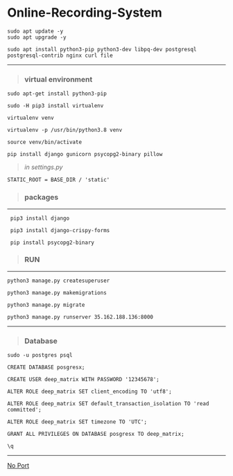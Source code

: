 # Online-Recording-System
```
sudo apt update -y
sudo apt upgrade -y
```
```
sudo apt install python3-pip python3-dev libpq-dev postgresql postgresql-contrib nginx curl file
```
---
> ### virtual environment
```
sudo apt-get install python3-pip
```
```
sudo -H pip3 install virtualenv 
```
```
virtualenv venv 
```
```
virtualenv -p /usr/bin/python3.8 venv
```
```
source venv/bin/activate
```
```
pip install django gunicorn psycopg2-binary pillow
```
> *in settings.py*
```
STATIC_ROOT = BASE_DIR / 'static'
```
> ### packages
---
```
 pip3 install django
 ```
```
 pip3 install django-crispy-forms
 ```
```
 pip install psycopg2-binary
 ```
 > ### RUN
 ---
```
python3 manage.py createsuperuser
```
```
python3 manage.py makemigrations
```
```
python3 manage.py migrate
```
```
python3 manage.py runserver 35.162.188.136:8000
```
---
> ### Database
```
sudo -u postgres psql
```
```
CREATE DATABASE posgresx;
```
```
CREATE USER deep_matrix WITH PASSWORD '12345678';
```
```
ALTER ROLE deep_matrix SET client_encoding TO 'utf8';
```
```
ALTER ROLE deep_matrix SET default_transaction_isolation TO 'read committed';
```
```
ALTER ROLE deep_matrix SET timezone TO 'UTC';
```
```
GRANT ALL PRIVILEGES ON DATABASE posgresx TO deep_matrix;
```
```
\q
```
---
[No Port](https://www.digitalocean.com/community/tutorials/how-to-set-up-django-with-postgres-nginx-and-gunicorn-on-ubuntu-18-04) 
